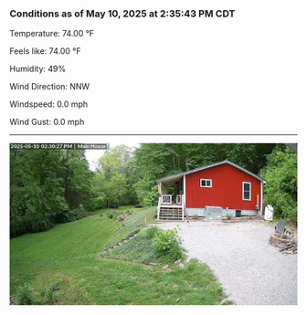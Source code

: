 ### Conditions as of May 10, 2025 at 2:35:43 PM CDT 

Temperature: 74.00 &deg;F

Feels like: 74.00 &deg;F

Humidity: 49%

Wind Direction: NNW

Windspeed: 0.0 mph

Wind Gust: 0.0 mph

---

<img src="./images/latest.jpeg"/>

